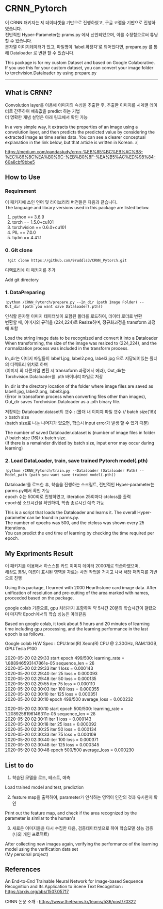 # CRNN_Pytorch

이 CRNN 패키지는 제 데이터셋을 기반으로 진행하였고, 구글 코랩을 기반으로 진행하였습니다.   
전반적인 Hyper-Parameter는 prams.py 에서 선언되었으며, 이를 수정함으로써 튜닝 할 수 있습니다.   
문자열 이미지데이터가 있고, 파일명이 'label.확장자'로 되어있다면, prepare.py 를 통해 Dataloader 로 변환 할 수 있습니다.   

This package is for my custom Dataset and based on Google Colaborative.   
If you use this for your custom dataset, you can convert your image folder to torchvision.Dataloader by using prepare.py  

* * *

## What is CRNN?   
Convolution layer를 이용해 이미지의 속성을 추출한 후, 추출한 이미지를 시계열 데이터로 간주하여 예측값을 predict 하는 기법   
더 명확한 개념 설명은 아래 링크에서 확인 가능    

In a very simple way, it extracts the properties of an image using a convolution layer, and then predicts the predicted value by considering the extracted image as time series data.
You can see a clearer conceptual explanation in the link below, but that article is written in Korean. :(   

https://medium.com/qandastudy/crnn-%EB%85%BC%EB%AC%B8-%EC%86%8C%EA%B0%9C-%EB%B0%8F-%EA%B5%AC%ED%98%84-60a8cbf9bbe5   


## How to Use   

### Requirement   

이 패키지에 쓰인 언어 및 라이브러리 버전들은 다음과 같습니다.   
The language and library versions used in this package are listed below.   

1. python == 3.6.9   
2. torch == 1.5.0+cu101
3. torchvision == 0.6.0+cu101   
4. PIL == 7.0.0   
5. tqdm == 4.41.1    
   
### 0. GIt clone   

 ```  !git clone https://github.com/9ruddls3/CRNN_Pytorch.git ```  

디렉토리에 이 패키지를 추가   

Add git directory    

### 1. DataPreparing 

 ``` !python /CRNN_Pytorch/prepare.py --In_dir (path Image Folder) --Out_dir (path you want save Dataloader(.pth)) ```   

인식할 문자열 이미지 데이터셋이 포함된 폴더를 로드하여, 데이터 로더로 변환   
변환할 때, 이미지의 규격을 (224,224)로 Resize하며, 정규화과정을 transform 과정에 포함   

Load the string image data to be recognized and convert it into a Dataloader   
When transforming, the size of the image was resized to (224,224), and the normalization process was included in the transform process.   

In_dir는 이미지 파일들이 label1.jpg, label2.png, label3.jpg 으로 저당되어있는 폴더의 디렉토리 위치로 하며   
(이미지 외 다른파일 변환 시 transoform 과정에서 에러), Out_dir는 Torchvision.Dataloader를 .pth 바이너리 파일로 저장   

In_dir is the directory location of the folder where image files are saved as label1.jpg, label2.png, label3.jpg.   
(Error in transoform process when converting files other than images), Out_dir saves Torchvision.Dataloader as a .pth binary file.   

저장되는 Dataloader.dataset의 갯수 : (폴더 내 이미지 파일 갯수 // batch size(16)) x batch size   
(batch size로 나눈 나머지가 있으면, 학습시 input error가 발생 할 수 있기 때문)   

The number of saved Dataloader.dataset is (number of image files in folder // batch size (16)) x batch size.   
(If there is a remainder divided by batch size, input error may occur during learning)

### 2. Load DataLoader, train, save trained Pytorch model(.pth)   
   
 ```!python /CRNN_Pytorch/train.py --Dataloader (Dataloader Path) --Model_path (path you want save trained model(.pth)) ```   

Dataloader를 로드한 후, 학습을 진행하는 스크립트, 전반적인 Hyper-parameter는 parms.py에서 확인 가능   
epoch 수는 500회로 진행하였고, itteration 25회마다 ctcloss를 출력  
epoch당 소요시간을 확인하여, 학습 종료시간 예측 가능   

This is a script that loads the Dataloader and learns it. The overall Hyper-parameter can be found in parms.py.   
The number of epochs was 500, and the ctcloss was shown every 25 itterations.   
You can predict the end time of learning by checking the time required per epoch.   


## My Expriments Result  
이 패키지를 이용해서 하스스톤 카드 이미지 데이터 2000개로 학습하였으며,   
해상도 통일, 이름이 표시된 영역을 자르는 사전 작업을 거치고 나서 해당 패키지를 기반으로 진행   

Using this package, I learned with 2000 Hearthstone card image data.
After unification of resolution and pre-cutting of the area marked with names,  proceeded based on the package.

google colab 기준으로, gpu 처리까지 포함하여 약 5시간 20분의 학습시간이 걸렸으며 마지막 Epoch에서의 학습 성능은 아래같음   

Based on google colab, it took about 5 hours and 20 minutes of learning time including gpu processing, and the learning performance in the last epoch is as follows.   

Google colab H/W Spec : CPU:Intel(R) Xeon(R) CPU @ 2.30GHz, RAM:13GB, GPU:Tesla P100   
   
2020-05-20 02:29:33 start epoch 499/500: learning_rate = 1.888946593147861e-05 sequence_len = 28   
2020-05-20 02:29:33 iter 1 loss = 0.000143   
2020-05-20 02:29:40 iter 25 loss = 0.000093   
2020-05-20 02:29:48 iter 50 loss = 0.000135   
2020-05-20 02:29:55 iter 75 loss = 0.000110   
2020-05-20 02:30:03 iter 100 loss = 0.000355   
2020-05-20 02:30:10 iter 125 loss = 0.000351   
2020-05-20 02:30:10 epoch 499/500 average_loss = 0.000232

2020-05-20 02:30:10 start epoch 500/500: learning_rate = 1.2089258196146311e-05 sequence_len = 28   
2020-05-20 02:30:11 iter 1 loss = 0.000143   
2020-05-20 02:30:18 iter 25 loss = 0.000092   
2020-05-20 02:30:25 iter 50 loss = 0.000134   
2020-05-20 02:30:33 iter 75 loss = 0.000109   
2020-05-20 02:30:40 iter 100 loss = 0.000371   
2020-05-20 02:30:48 iter 125 loss = 0.000345   
2020-05-20 02:30:48 epoch 500/500 average_loss = 0.000230


## List to do
1. 학습된 모델을 로드, 테스트, 예측   

Load trained model and test, prediction   

2. feature map을 출력하여, parameter가 인식하는 영역이 인간의 것과 유사한지 확인   

Print out the feature map, and check if the area recognized by the parameter is similar to the human's   

3. 새로운 이미지들을 다시 수집한 다음, 검증데이터셋으로 하여 학습모델 성능 검증 (나의 개인 프로젝트)   

After collecting new images again, verifying the performance of the learning model using the verification data set   
(My personal project)   


## References
An End-to-End Trainable Neural Network for Image-based Sequence Recognition and Its Application to Scene Text Recognition :    https://arxiv.org/abs/1507.05717

CRNN 논문 소개 : https://www.theteams.kr/teams/536/post/70322   
